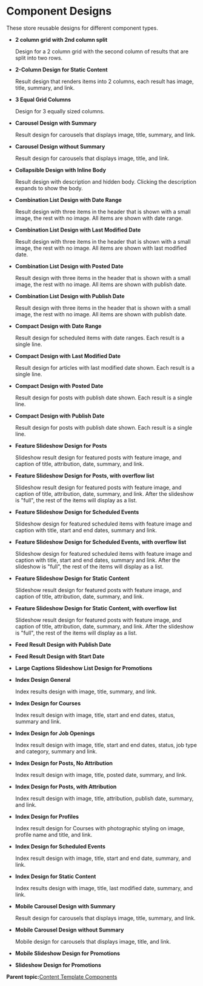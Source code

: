 # Component Designs 

These store reusable designs for different component types.

-   **2 column grid with 2nd column split**

    Design for a 2 column grid with the second column of results that are split into two rows.

-   **2-Column Design for Static Content**

    Result design that renders items into 2 columns, each result has image, title, summary, and link.

-   **3 Equal Grid Columns**

    Design for 3 equally sized columns.

-   **Carousel Design with Summary**

    Result design for carousels that displays image, title, summary, and link.

-   **Carousel Design without Summary**

    Result design for carousels that displays image, title, and link.

-   **Collapsible Design with Inline Body**

    Result design with description and hidden body. Clicking the description expands to show the body.

-   **Combination List Design with Date Range**

    Result design with three items in the header that is shown with a small image, the rest with no image. All items are shown with date range.

-   **Combination List Design with Last Modified Date**

    Result design with three items in the header that is shown with a small image, the rest with no image. All items are shown with last modified date.

-   **Combination List Design with Posted Date**

    Result design with three items in the header that is shown with a small image, the rest with no image. All items are shown with publish date.

-   **Combination List Design with Publish Date**

    Result design with three items in the header that is shown with a small image, the rest with no image. All items are shown with publish date.

-   **Compact Design with Date Range**

    Result design for scheduled items with date ranges. Each result is a single line.

-   **Compact Design with Last Modified Date**

    Result design for articles with last modified date shown. Each result is a single line.

-   **Compact Design with Posted Date**

    Result design for posts with publish date shown. Each result is a single line.

-   **Compact Design with Publish Date**

    Result design for posts with publish date shown. Each result is a single line.

-   **Feature Slideshow Design for Posts**

    Slideshow result design for featured posts with feature image, and caption of title, attribution, date, summary, and link.

-   **Feature Slideshow Design for Posts, with overflow list**

    Slideshow result design for featured posts with feature image, and caption of title, attribution, date, summary, and link. After the slideshow is "full", the rest of the items will display as a list.

-   **Feature Slideshow Design for Scheduled Events**

    Slideshow design for featured scheduled items with feature image and caption with title, start and end dates, summary and link.

-   **Feature Slideshow Design for Scheduled Events, with overflow list**

    Slideshow design for featured scheduled items with feature image and caption with title, start and end dates, summary and link. After the slideshow is "full", the rest of the items will display as a list.

-   **Feature Slideshow Design for Static Content**

    Slideshow result design for featured posts with feature image, and caption of title, attribution, date, summary, and link.

-   **Feature Slideshow Design for Static Content, with overflow list**

    Slideshow result design for featured posts with feature image, and caption of title, attribution, date, summary, and link. After the slideshow is "full", the rest of the items will display as a list.

-   **Feed Result Design with Publish Date**
-   **Feed Result Design with Start Date**
-   **Large Captions Slideshow List Design for Promotions**
-   **Index Design General**

    Index results design with image, title, summary, and link.

-   **Index Design for Courses**

    Index result design with image, title, start and end dates, status, summary and link.

-   **Index Design for Job Openings**

    Index result design with image, title, start and end dates, status, job type and category, summary and link.

-   **Index Design for Posts, No Attribution**

    Index result design with image, title, posted date, summary, and link.

-   **Index Design for Posts, with Attribution**

    Index result design with image, title, attribution, publish date, summary, and link.

-   **Index Design for Profiles**

    Index result design for Courses with photographic styling on image, profile name and title, and link.

-   **Index Design for Scheduled Events**

    Index result design with image, title, start and end date, summary, and link.

-   **Index Design for Static Content**

    Index results design with image, title, last modified date, summary, and link.

-   **Mobile Carousel Design with Summary**

    Result design for carousels that displays image, title, summary, and link.

-   **Mobile Carousel Design without Summary**

    Mobile design for carousels that displays image, title, and link.

-   **Mobile Slideshow Design for Promotions**
-   **Slideshow Design for Promotions**

**Parent topic:**[Content Template Components ](../ctc/ctc-assets-components.md)

